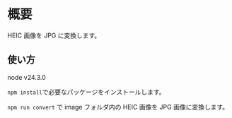 # 概要

HEIC 画像を JPG に変換します。

## 使い方

node v24.3.0

`npm install`で必要なパッケージをインストールします。

`npm run convert` で image フォルダ内の HEIC 画像を JPG 画像に変換します。
